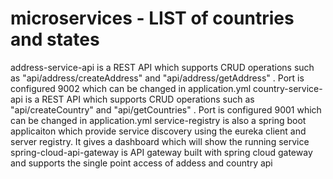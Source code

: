 # microservices - LIST of countries and states
address-service-api is a REST API which supports CRUD operations such as "api/address/createAddress" and "api/address/getAddress" . Port is configured 9002 which can be changed in application.yml
country-service-api is a REST API which supports CRUD operations such as "api/createCountry" and "api/getCountries" . Port is configured 9001 which can be changed in application.yml
service-registry is also a spring boot applicaiton which provide service discovery using the eureka client and server registry. It gives a dashboard which will show the running service
spring-cloud-api-gateway is API gateway built with spring cloud gateway and supports the single point access of addess and country api
